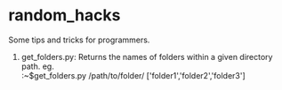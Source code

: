 # random_hacks
Some tips and tricks for programmers.

1. get_folders.py: 
  Returns the names of folders within a given directory path.
  eg. 
    <br>:~$get_folders.py /path/to/folder/
    ['folder1','folder2','folder3']
  
 
